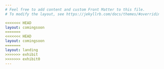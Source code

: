 ```yaml
---
# Feel free to add content and custom Front Matter to this file.
# To modify the layout, see https://jekyllrb.com/docs/themes/#overriding-theme-defaults

<<<<<<< HEAD
layout: comingsoon
=======
<<<<<<< HEAD
layout: comingsoon
=======
layout: landing
>>>>>>> exhibit
>>>>>>> exhibit0
---
```


